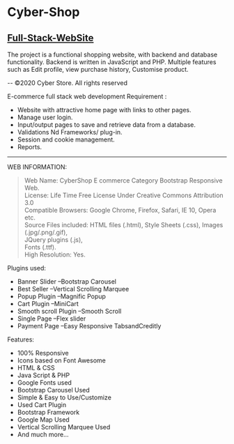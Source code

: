# Cyber-Shop

## [Full-Stack-WebSite](https://cybershopp.netlify.app/)

The project is a functional shopping website, with backend and database functionality. Backend is written in JavaScript and PHP.
Multiple features such as Edit profile, view purchase history, Customise product.

-- ©2020 Cyber Store. All rights reserved

E-commerce full stack web development Requirement :
 - Website with attractive home page with links to other pages.
 - Manage user login.
 - Input/output pages to save and retrieve data from a database.
 - Validations Nd Frameworks/ plug-in.
 - Session and cookie management.
 - Reports.
-------------------------------------------------------------------------------
WEB INFORMATION:
 > Web Name: CyberShop E commerce Category Bootstrap Responsive Web.<br />
 > License: Life Time Free License Under Creative Commons Attribution 3.0<br />
 > Compatible Browsers: Google Chrome, Firefox, Safari, IE 10, Opera etc.<br />
 > Source Files included: HTML files (.html), Style Sheets (.css), Images (.jpg/.png/.gif),<br />
 > JQuery plugins (.js),<br />
 > Fonts (.ttf).<br />
 > High Resolution: Yes.<br />

Plugins used:
 - Banner Slider –Bootstrap Carousel
 - Best Seller –Vertical Scrolling Marquee
 - Popup Plugin –Magnific Popup
 - Cart Plugin –MiniCart
 - Smooth scroll Plugin –Smooth Scroll
 - Single Page –Flex slider
 - Payment Page –Easy Responsive TabsandCreditly

Features:
 - 100% Responsive      <br />
 - Icons based on Font Awesome      <br />
 - HTML & CSS        <br />
 - Java Script & PHP       <br />
 - Google Fonts used       <br />
 - Bootstrap Carousel Used        <br />
 - Simple & Easy to Use/Customize            <br />
 - Used Cart Plugin           <br />
 - Bootstrap Framework       <br />
 - Google Map Used           <br />
 - Vertical Scrolling Marquee Used          <br />
 - And much more…           <br />
